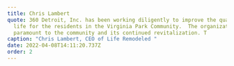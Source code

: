```yaml
---
title: Chris Lambert
quote: 360 Detroit, Inc. has been working diligently to improve the quality of
  life for the residents in the Virginia Park Community.  The organization is
  paramount to the community and its continued revitalization. T
caption: "Chris Lambert, CEO of Life Remodeled "
date: 2022-04-08T14:11:20.737Z
order: 2
---
```

